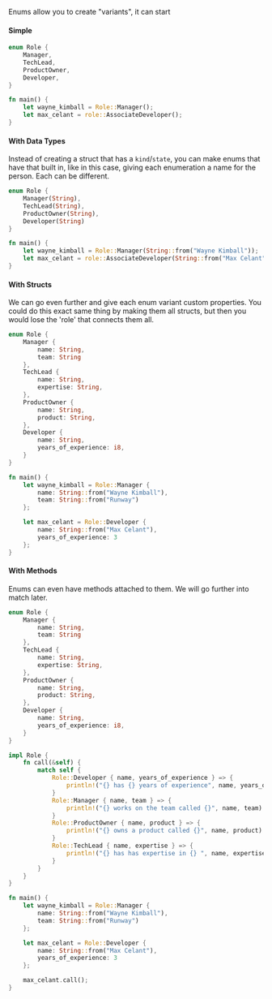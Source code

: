 Enums allow you to create "variants", it can start 

#### Simple
```rust
enum Role {
    Manager,
    TechLead,
    ProductOwner,
    Developer,
}

fn main() {
    let wayne_kimball = Role::Manager();
    let max_celant = role::AssociateDeveloper();
}
```

#### With Data Types
Instead of creating a struct that has a `kind`/`state`, you can make enums that have that built in, like in this case, giving each enumeration a name for the person. Each can be different.

```rust
enum Role {
    Manager(String),
    TechLead(String),
    ProductOwner(String),
    Developer(String)
}

fn main() {
    let wayne_kimball = Role::Manager(String::from("Wayne Kimball"));
    let max_celant = role::AssociateDeveloper(String::from("Max Celant"));
}
```

#### With Structs
We can go even further and give each enum variant custom properties.
You could do this exact same thing by making them all structs, but then you would lose the 'role' that connects them all.

```rust
enum Role {
    Manager {
        name: String,
        team: String
    },
    TechLead {
        name: String,
        expertise: String,
    },
    ProductOwner {
        name: String,
        product: String,
    },
    Developer {
        name: String,
        years_of_experience: i8,
    }
}

fn main() {
    let wayne_kimball = Role::Manager {
        name: String::from("Wayne Kimball"),
        team: String::from("Runway")
    };

    let max_celant = Role::Developer {
        name: String::from("Max Celant"),
        years_of_experience: 3
    };
}
```

#### With Methods
Enums can even have methods attached to them. We will go further into match later.

```rust
enum Role {
    Manager {
        name: String,
        team: String
    },
    TechLead {
        name: String,
        expertise: String,
    },
    ProductOwner {
        name: String,
        product: String,
    },
    Developer {
        name: String,
        years_of_experience: i8,
    }
}

impl Role {
    fn call(&self) {
        match self {
            Role::Developer { name, years_of_experience } => {
                println!("{} has {} years of experience", name, years_of_experience)
            }
            Role::Manager { name, team } => {
                println!("{} works on the team called {}", name, team)
            }
            Role::ProductOwner { name, product } => {
                println!("{} owns a product called {}", name, product)
            }
            Role::TechLead { name, expertise } => {
                println!("{} has has expertise in {} ", name, expertise)
            }
        }
    }
}

fn main() {
    let wayne_kimball = Role::Manager {
        name: String::from("Wayne Kimball"),
        team: String::from("Runway")
    };

    let max_celant = Role::Developer {
        name: String::from("Max Celant"),
        years_of_experience: 3
    };

    max_celant.call();
}
```